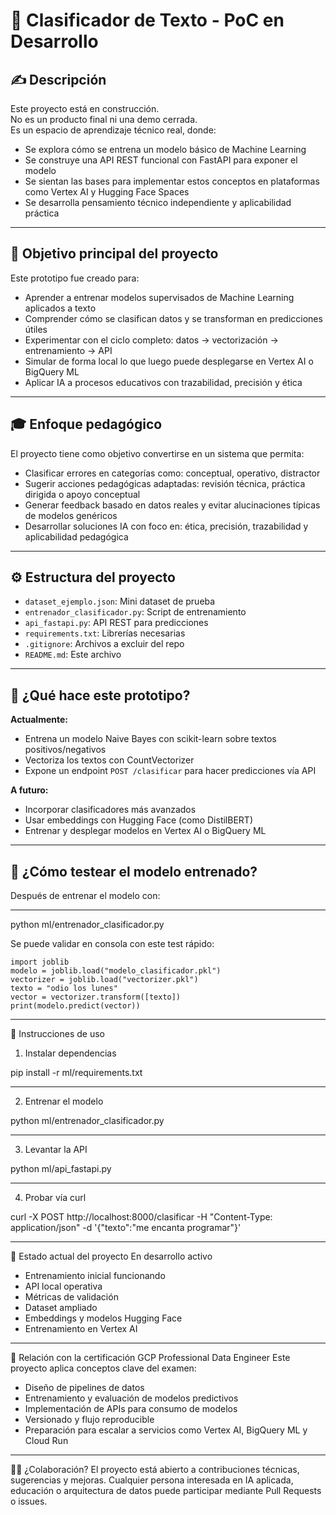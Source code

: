 # 🧠 Clasificador de Texto - PoC en Desarrollo

## ✍️ Descripción 

Este proyecto está en construcción.  
No es un producto final ni una demo cerrada.  
Es un espacio de aprendizaje técnico real, donde:

- Se explora cómo se entrena un modelo básico de Machine Learning  
- Se construye una API REST funcional con FastAPI para exponer el modelo  
- Se sientan las bases para implementar estos conceptos en plataformas como Vertex AI y Hugging Face Spaces  
- Se desarrolla pensamiento técnico independiente y aplicabilidad práctica  

---

## 🧭 Objetivo principal del proyecto

Este prototipo fue creado para:

- Aprender a entrenar modelos supervisados de Machine Learning aplicados a texto  
- Comprender cómo se clasifican datos y se transforman en predicciones útiles  
- Experimentar con el ciclo completo: datos → vectorización → entrenamiento → API  
- Simular de forma local lo que luego puede desplegarse en Vertex AI o BigQuery ML  
- Aplicar IA a procesos educativos con trazabilidad, precisión y ética  

---

## 🎓 Enfoque pedagógico

El proyecto tiene como objetivo convertirse en un sistema que permita:

- Clasificar errores en categorías como: conceptual, operativo, distractor  
- Sugerir acciones pedagógicas adaptadas: revisión técnica, práctica dirigida o apoyo conceptual  
- Generar feedback basado en datos reales y evitar alucinaciones típicas de modelos genéricos  
- Desarrollar soluciones IA con foco en: ética, precisión, trazabilidad y aplicabilidad pedagógica  

---

## ⚙️ Estructura del proyecto

- `dataset_ejemplo.json`: Mini dataset de prueba  
- `entrenador_clasificador.py`: Script de entrenamiento  
- `api_fastapi.py`: API REST para predicciones  
- `requirements.txt`: Librerías necesarias  
- `.gitignore`: Archivos a excluir del repo  
- `README.md`: Este archivo  

---

## 🚀 ¿Qué hace este prototipo?

**Actualmente:**

- Entrena un modelo Naive Bayes con scikit-learn sobre textos positivos/negativos  
- Vectoriza los textos con CountVectorizer  
- Expone un endpoint `POST /clasificar` para hacer predicciones vía API  

**A futuro:**

- Incorporar clasificadores más avanzados  
- Usar embeddings con Hugging Face (como DistilBERT)  
- Entrenar y desplegar modelos en Vertex AI o BigQuery ML  

---

## 🔬 ¿Cómo testear el modelo entrenado?

Después de entrenar el modelo con:


---

python ml/entrenador_clasificador.py


Se puede validar en consola con este test rápido:

    import joblib
    modelo = joblib.load("modelo_clasificador.pkl")
    vectorizer = joblib.load("vectorizer.pkl")
    texto = "odio los lunes"
    vector = vectorizer.transform([texto])
    print(modelo.predict(vector))


---

🧪 Instrucciones de uso

1. Instalar dependencias

pip install -r ml/requirements.txt

---

2. Entrenar el modelo

python ml/entrenador_clasificador.py

---

3. Levantar la API

python ml/api_fastapi.py

---

4. Probar vía curl

curl -X POST http://localhost:8000/clasificar -H "Content-Type: application/json" -d '{"texto":"me encanta programar"}'

---

📌 Estado actual del proyecto
En desarrollo activo

- Entrenamiento inicial funcionando
- API local operativa
- Métricas de validación
- Dataset ampliado
- Embeddings y modelos Hugging Face
- Entrenamiento en Vertex AI

---

🧠 Relación con la certificación GCP Professional Data Engineer
Este proyecto aplica conceptos clave del examen:

- Diseño de pipelines de datos
- Entrenamiento y evaluación de modelos predictivos
- Implementación de APIs para consumo de modelos
- Versionado y flujo reproducible
- Preparación para escalar a servicios como Vertex AI, BigQuery ML y Cloud Run

---

🙋‍♂️ ¿Colaboración?
El proyecto está abierto a contribuciones técnicas, sugerencias y mejoras.
Cualquier persona interesada en IA aplicada, educación o arquitectura de datos puede participar mediante Pull Requests o issues.


